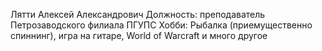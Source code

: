 Лятти Алексей Александрович
Должность: преподаватель Петрозаводского филиала ПГУПС
Хобби: Рыбалка (приемущественно спиннинг), игра на гитаре, World of Warcraft и много другое
